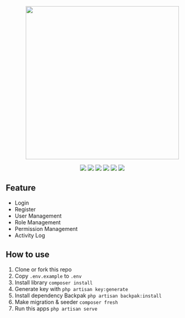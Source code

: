 <p align="center"><a href="https://laravel.com" target="_blank"><img src="https://raw.githubusercontent.com/laravel/art/master/logo-lockup/5%20SVG/2%20CMYK/1%20Full%20Color/laravel-logolockup-cmyk-red.svg" width="400"></a></p>

<p align="center">
<img src="https://img.shields.io/static/v1?label=PHP&message=8&color=green">
<img src="https://img.shields.io/static/v1?label=Laravel&message=8&color=green">
<img src="https://img.shields.io/static/v1?label=Dependency&message=Backpak&color=blue">
<img src="https://img.shields.io/static/v1?label=Log&message=Spatie-Log&color=blue">
<img src="https://img.shields.io/static/v1?label=Test&message=Larastan&color=red">
<img src="https://img.shields.io/static/v1?label=Formater&message=Lint&color=purple">
</p>

## Feature
- Login
- Register
- User Management
- Role Management
- Permission Management
- Activity Log

## How to use
1. Clone or fork this repo
2. Copy `.env.example` to `.env`
3. Install library `composer install`
4. Generate key with `php artisan key:generate`
5. Install dependency Backpak `php artisan backpak:install`
6. Make migration & seeder `composer fresh`
7. Run this apps `php artisan serve`
